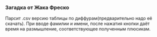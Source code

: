 ### Загадка от Жака Фреско
Парсит .csv версию таблицы по диффурам(предварительно надо её скачать). При вводе фамилии и имени, после нажатия кнопки даёт время на размышление, соответствующее полученным плюсикам.